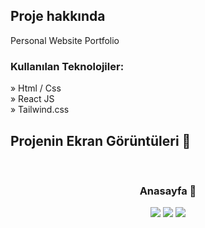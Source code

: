 <h2>Proje hakkında</h2>

  <p>
    Personal Website Portfolio  
  </p>

<h3>Kullanılan Teknolojiler:</h3>

» Html / Css <br>
» React JS
 </br>
» Tailwind.css

<h2>Projenin Ekran Görüntüleri 📸</h2>
<br>
<h3 align='center'>Anasayfa 🏡</h3>

<div align='center'>
<img src='https://github.com/ozgucarpc/ozgucarpc/assets/126238825/8136df53-5f55-42c9-ab9f-fef620e5dcf8'/>
<img src='https://github.com/ozgucarpc/ozgucarpc/assets/126238825/9cf71b24-a9d2-4655-9ba7-f3a43fc5b90a'/>
<img src='https://github.com/ozgucarpc/ozgucarpc/assets/126238825/5b9fc78d-0ea8-451d-b4f9-9cc2c521e040'/>
</div>
